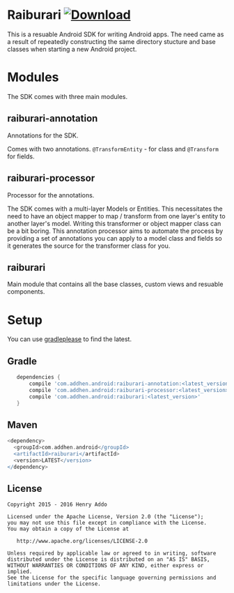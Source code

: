 Raiburari [ ![Download](
) ](https://bintray.com/eyedol/maven/Raiburari/_latestVersion)
=========

This is a resuable Android SDK for writing Android apps. The need came as a result of repeatedly constructing the same directory stucture and base classes when starting a new Android project.

Modules
=======

The SDK comes with three main modules.

raiburari-annotation
--------------------

Annotations for the SDK. 

Comes with two annotations. `@TransformEntity` - for class and `@Transform` for fields.

raiburari-processor
-------------------
Processor for the annotations.

The SDK comes with a multi-layer Models or Entities. This necessitates the need to have an object mapper to map / transform from one layer's entity to another layer's model. Writing this transformer or object mapper class can be a bit boring. This annotation processor aims to automate the process by providing a set of annotations you can apply to a model class and fields so it generates the source for the transformer class for you.

raiburari
---------
Main module that contains all the base classes, custom views and resuable components.


Setup
=====
You can use [gradleplease](http://gradleplease.appspot.com/#raiburari) to find the latest.

Gradle
------
```groovy
   dependencies {
       compile 'com.addhen.android:raiburari-annotation:<latest_version>'
       compile 'com.addhen.android:raiburari-processor:<latest_version>'
       compile 'com.addhen.android:raiburari:<latest_version>'
   }
```

Maven
-----
```groovy
<dependency>
  <groupId>com.addhen.android</groupId>
  <artifactId>raiburari</artifactId>
  <version>LATEST</version>
</dependency>
```


License
--------

    Copyright 2015 - 2016 Henry Addo

    Licensed under the Apache License, Version 2.0 (the "License");
    you may not use this file except in compliance with the License.
    You may obtain a copy of the License at

       http://www.apache.org/licenses/LICENSE-2.0

    Unless required by applicable law or agreed to in writing, software
    distributed under the License is distributed on an "AS IS" BASIS,
    WITHOUT WARRANTIES OR CONDITIONS OF ANY KIND, either express or implied.
    See the License for the specific language governing permissions and
    limitations under the License.